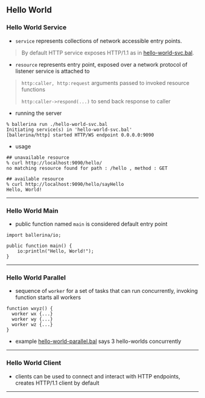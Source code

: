 
## Hello World

### Hello World Service

* `service` represents collections of network accessible entry points.
> By default HTTP service exposes HTTP/1.1 as in [hello-world-svc.bal](./hello-world-svc.bal).

* `resource` represents entry point, exposed over a network protocol of listener service is attached to
> `http:caller, http:request` arguments passed to invoked resource functions
>
> `http:caller->respond(...)` to send back response to caller

* running the server

```
% ballerina run ./hello-world-svc.bal
Initiating service(s) in 'hello-world-svc.bal'
[ballerina/http] started HTTP/WS endpoint 0.0.0.0:9090
```

* usage

```
## unavailable resource
% curl http://localhost:9090/hello/
no matching resource found for path : /hello , method : GET

## available resource
% curl http://localhost:9090/hello/sayHello
Hello, World!
```

---

### Hello World Main

* public function named `main` is considered default entry point

```hello-world-main.bal
import ballerina/io;

public function main() {
    io:println("Hello, World!");
}
```

---

### Hello World Parallel

* sequence of `worker` for a set of tasks that can run concurrently, invoking function starts all workers

```
function wxyz() {
  worker wx {...}
  worker wy {...}
  worker wz {...}
}
```

* example [hello-world-parallel.bal](./hello-world-parallel.bal) says 3 hello-worlds concurrently

---

### Hello World Client

* clients can be used to connect and interact with HTTP endpoints, creates HTTP/1.1 client by default

---
